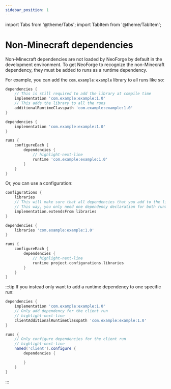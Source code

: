 ```yaml
---
sidebar_position: 1
---
```

import Tabs from '@theme/Tabs';
import TabItem from '@theme/TabItem';

# Non-Minecraft dependencies

Non-Minecraft dependencies are not loaded by NeoForge by default in the development environment. To get NeoForge to recognize the non-Minecraft dependency, they must be added to runs as a runtime dependency.

For example, you can add the `com.example:example` library to all runs like so:

<Tabs defaultValue="mdg">
<TabItem value="mdg" label="ModDevGradle">

```gradle
dependencies {
    // This is still required to add the library at compile time
    implementation 'com.example:example:1.0'
    // This adds the library to all the runs
    additionalRuntimeClasspath 'com.example:example:1.0'
}
```

</TabItem>
<TabItem value="ng" label="NeoGradle">

```gradle
dependencies {
    implementation 'com.example:example:1.0'
}

runs {
    configureEach {
        dependencies {
            // highlight-next-line
            runtime 'com.example:example:1.0'
        }
    }
}
```

Or, you can use a configuration:

```gradle
configurations {
    libraries
    // This will make sure that all dependencies that you add to the libraries configuration will also be added to the implementation configuration
    // This way, you only need one dependency declaration for both runtime and compile dependencies
    implementation.extendsFrom libraries
}

dependencies {
    libraries 'com.example:example:1.0'
}

runs {
    configureEach {
        dependencies {
            // highlight-next-line
            runtime project.configurations.libraries
        }
    }
}
```

</TabItem>
</Tabs>

:::tip
If you instead only want to add a runtime dependency to one specific run:

<Tabs defaultValue="mdg">
<TabItem value="mdg" label="ModDevGradle">

```gradle
dependencies {
    implementation 'com.example:example:1.0'
    // Only add dependency for the client run
    // highlight-next-line
    clientAdditionalRuntimeClasspath 'com.example:example:1.0'
}
```

</TabItem>
<TabItem value="ng" label="NeoGradle">

```gradle
runs {
    // Only configure dependencies for the client run
    // highlight-next-line
    named('client').configure {
        dependencies {

        }
    }
}
```

</TabItem>
</Tabs>

:::
